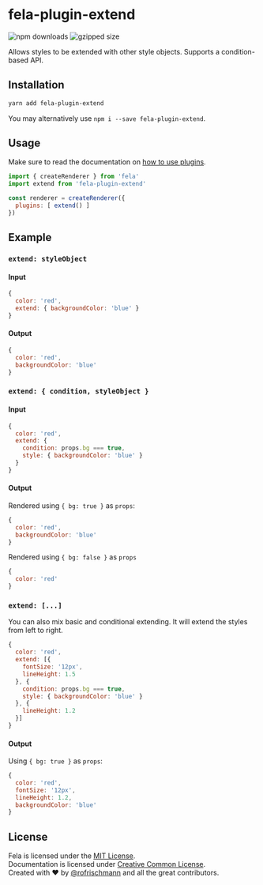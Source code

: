 # fela-plugin-extend


<img alt="npm downloads" src="https://img.shields.io/npm/dm/fela-plugin-extend.svg"> <img alt="gzipped size" src="https://img.shields.io/badge/gzipped-0.60kb-brightgreen.svg">

Allows styles to be extended with other style objects. Supports a condition-based API.

## Installation
```sh
yarn add fela-plugin-extend
```
You may alternatively use `npm i --save fela-plugin-extend`.

## Usage
Make sure to read the documentation on [how to use plugins](http://fela.js.org/docs/advanced/Plugins.html).

```javascript
import { createRenderer } from 'fela'
import extend from 'fela-plugin-extend'

const renderer = createRenderer({
  plugins: [ extend() ]
})
```

## Example

### `extend: styleObject`
#### Input
```javascript
{
  color: 'red',
  extend: { backgroundColor: 'blue' }
}
```
#### Output
```javascript
{
  color: 'red',
  backgroundColor: 'blue'
}
```

### `extend: { condition, styleObject }`
#### Input
```javascript
{
  color: 'red',
  extend: {
    condition: props.bg === true,
    style: { backgroundColor: 'blue' }
  }
}
```
#### Output
Rendered using `{ bg: true }` as `props`:
```javascript
{
  color: 'red',
  backgroundColor: 'blue'
}
```
Rendered using `{ bg: false }` as `props`
```javascript
{
  color: 'red'
}
```

### `extend: [...]`
You can also mix basic and conditional extending.
It will extend the styles from left to right.
```javascript
{
  color: 'red',
  extend: [{
    fontSize: '12px',
    lineHeight: 1.5
  }, {
    condition: props.bg === true,
    style: { backgroundColor: 'blue' }
  }, {
    lineHeight: 1.2
  }]
}
```
#### Output
Using `{ bg: true }` as `props`:
```javascript
{
  color: 'red',
  fontSize: '12px',
  lineHeight: 1.2,
  backgroundColor: 'blue'
}
```

## License
Fela is licensed under the [MIT License](http://opensource.org/licenses/MIT).<br>
Documentation is licensed under [Creative Common License](http://creativecommons.org/licenses/by/4.0/).<br>
Created with ♥ by [@rofrischmann](http://rofrischmann.de) and all the great contributors.
